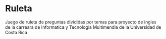 # Ruleta

Juego de ruleta de preguntas divididas por temas para proyecto de ingles de la carreara de Informatica y Tecnologia Multimendia de la Universidad de Costa Rica
